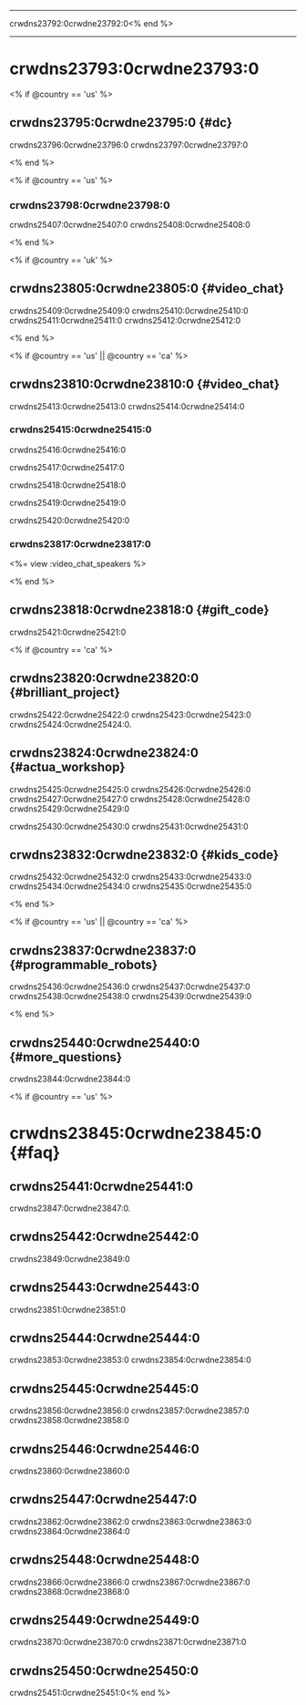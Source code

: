 * * *

crwdns23792:0crwdne23792:0<% end %>

* * *

<div class="row">
  <h1 class="col-sm-9">
    crwdns23793:0crwdne23793:0
  </h1>
</div>

<% if @country == 'us' %>

## crwdns23795:0crwdne23795:0 {#dc}

crwdns23796:0crwdne23796:0 crwdns23797:0crwdne23797:0

<% end %>

<% if @country == 'us' %>

<h2 id="hardware_prize" style="font-size: 18px">
  crwdns23798:0crwdne23798:0
</h2>

crwdns25407:0crwdne25407:0 crwdns25408:0crwdne25408:0

<% end %>

<% if @country == 'uk' %>

## crwdns23805:0crwdne23805:0 {#video_chat}

crwdns25409:0crwdne25409:0 crwdns25410:0crwdne25410:0 crwdns25411:0crwdne25411:0 crwdns25412:0crwdne25412:0

<% end %>

<% if @country == 'us' || @country == 'ca' %>

## crwdns23810:0crwdne23810:0 {#video_chat}

crwdns25413:0crwdne25413:0 crwdns25414:0crwdne25414:0

### crwdns25415:0crwdne25415:0

crwdns25416:0crwdne25416:0   


crwdns25417:0crwdne25417:0   


crwdns25418:0crwdne25418:0   


crwdns25419:0crwdne25419:0

crwdns25420:0crwdne25420:0

### crwdns23817:0crwdne23817:0

<%= view :video_chat_speakers %>

<% end %>

## crwdns23818:0crwdne23818:0 {#gift_code}

crwdns25421:0crwdne25421:0

<% if @country == 'ca' %>

## crwdns23820:0crwdne23820:0 {#brilliant_project}

crwdns25422:0crwdne25422:0 crwdns25423:0crwdne25423:0 crwdns25424:0crwdne25424:0.

## crwdns23824:0crwdne23824:0 {#actua_workshop}

crwdns25425:0crwdne25425:0 crwdns25426:0crwdne25426:0 crwdns25427:0crwdne25427:0 crwdns25428:0crwdne25428:0 crwdns25429:0crwdne25429:0

crwdns25430:0crwdne25430:0 crwdns25431:0crwdne25431:0

## crwdns23832:0crwdne23832:0 {#kids_code}

crwdns25432:0crwdne25432:0 crwdns25433:0crwdne25433:0 crwdns25434:0crwdne25434:0 crwdns25435:0crwdne25435:0

<% end %>

<% if @country == 'us' || @country == 'ca' %>

## crwdns23837:0crwdne23837:0 {#programmable_robots}

crwdns25436:0crwdne25436:0 crwdns25437:0crwdne25437:0 crwdns25438:0crwdne25438:0 crwdns25439:0crwdne25439:0

<% end %>

## crwdns25440:0crwdne25440:0 {#more_questions}

crwdns23844:0crwdne23844:0

<% if @country == 'us' %>

# crwdns23845:0crwdne23845:0 {#faq}

## crwdns25441:0crwdne25441:0

crwdns23847:0crwdne23847:0.

## crwdns25442:0crwdne25442:0

crwdns23849:0crwdne23849:0

## crwdns25443:0crwdne25443:0

crwdns23851:0crwdne23851:0

## crwdns25444:0crwdne25444:0

crwdns23853:0crwdne23853:0 crwdns23854:0crwdne23854:0

## crwdns25445:0crwdne25445:0

crwdns23856:0crwdne23856:0 crwdns23857:0crwdne23857:0 crwdns23858:0crwdne23858:0

## crwdns25446:0crwdne25446:0

crwdns23860:0crwdne23860:0

## crwdns25447:0crwdne25447:0

crwdns23862:0crwdne23862:0 crwdns23863:0crwdne23863:0 crwdns23864:0crwdne23864:0

## crwdns25448:0crwdne25448:0

crwdns23866:0crwdne23866:0 crwdns23867:0crwdne23867:0 crwdns23868:0crwdne23868:0

## crwdns25449:0crwdne25449:0

crwdns23870:0crwdne23870:0 crwdns23871:0crwdne23871:0

## crwdns25450:0crwdne25450:0

crwdns25451:0crwdne25451:0<% end %>